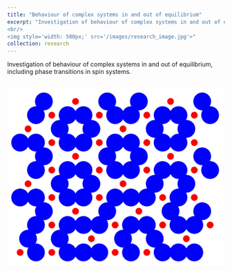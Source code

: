 ```yaml
---
title: "Behaviour of complex systems in and out of equilibrium"
excerpt: "Investigation of behaviour of complex systems in and out of equilibrium, including phase transitions in spin systems. 
<br/>
<img style='width: 500px;' src='/images/research_image.jpg'>"
collection: research
---
```


Investigation of behaviour of complex systems in and out of equilibrium, including phase transitions in spin systems.

<br>
<img style='width: 500px;' src='/images/research_image.jpg'>
